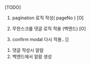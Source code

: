 [TODO]

<!-- post -->

1. pagination 로직 작성( pageNo ) [O]
2. 무한스크롤 댓글 로직 적용 (백엔드) [O]

3. confirm modal 다시 적용.. []

<!-- Notification -->

1. 댓글 작성시 알람
2. 백엔드에서 알람 생성
